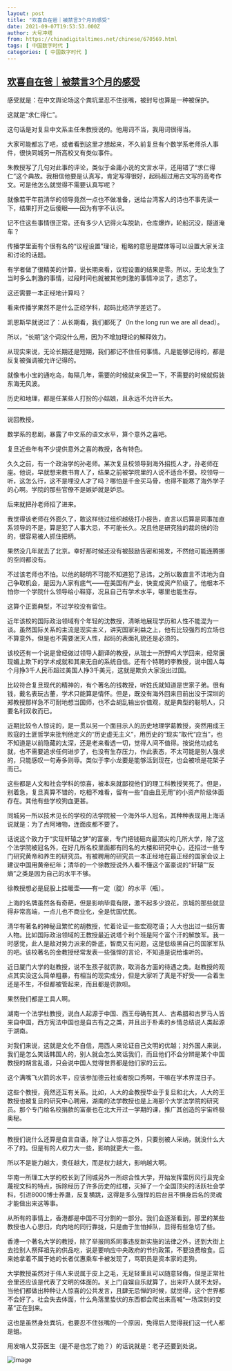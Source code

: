 ```yaml
---
layout: post
title: "欢喜自在爸｜被禁言3个月的感受"
date: 2021-09-07T19:53:53.000Z
author: 大号冲塔
from: https://chinadigitaltimes.net/chinese/670569.html
tags: [ 中国数字时代 ]
categories: [ 中国数字时代 ]
---
```

<!--1631044433000-->
[欢喜自在爸｜被禁言3个月的感受](https://chinadigitaltimes.net/chinese/670569.html)
------

<div>
<p>感受就是：在中文舆论场这个粪坑里忍不住张嘴，被封号也算是一种被保护。</p><p>这就是“求仁得仁”。</p><p>这句话是对复旦中文系主任朱教授说的。他用词不当，我用词很得当。</p><p>大家可能都忘了吧，或者看到这里才想起来，不久前复旦有个数学系老师杀人事件，很快同城另一所高校又有类似事件。</p><p>朱教授写了几句对此事的评论，类似于金庸小说的文言水平，还用错了“求仁得仁”这个典故。我相信他要是认真写，肯定写得很好，起码超过用古文写的高考作文。可是他怎么就觉得不需要认真写呢？</p><p>就像若干年前清华的领导竟然一点也不做准备，送给台湾客人的诗也不事先读一下，结果打开之后傻眼——因为有字不认识。</p><p>记不住这些事情很正常。还有多少人记得火车脱轨，仓库爆炸，轮船沉没，隧道淹车？</p><p>传播学里面有个很有名的“议程设置”理论，粗略的意思是媒体等可以设置大家关注和讨论的话题。</p><p>有学者做了很精美的计算，说长期来看，议程设置的结果是零。所以，无论发生了当时多么刺激的事情，过段时间也就被其他刺激的事情冲淡了，遗忘了。</p><p>这还需要一本正经地计算吗？</p><p>看来传播学果然不是什么正经学科，起码比经济学差远了。</p><p>凯恩斯早就说过了：从长期看，我们都死了（In the long run we are all dead）。</p><p>所以，“长期”这个词没什么用，因为不增加理论的解释效力。</p><p>从现实来说，无论长期还是短期，我们都记不住任何事情。凡是能够记得的，都是反复被强调被允许记得的。</p><p>就像韦小宝的通吃岛，每隔几年，需要的时候就来保卫一下，不需要的时候就假装东海无风波。</p><p>历史和地理，都是任某些人打扮的小姑娘，且永远不允许长大。</p><hr /><p>说回教授。</p><p>数学系的悲剧，暴露了中文系的语文水平，算个意外之喜吧。</p><p>复旦近些年有不少提供意外之喜的教授，各有特色。</p><p>久久之前，有一个政治学的孙老师。某次复旦校领导到海外招揽人才，孙老师在座。他说，早就想来教书育人了，结果之前被学院里的人说不适合不要。校领导一听，这怎么行，这不是埋没人才了吗？哪怕是千金买马骨，也得不能寒了海外学子的心啊。学院的那些官僚不是嫉妒就是妒忌。</p><p>后来就把孙老师招了进来。</p><p>我觉得该老师在外面久了，敢这样绕过组织越级打小报告，直言以后算是同事加直系领导的不是，算是犯了人事大忌，不可能长久。况且他是研究独的裁的统的治的，很容易被人抓住把柄。</p><p>果然没几年就去了北京。幸好那时候还没有被鼓励告密和揭发，不然他可能连腾挪的空间都没有。</p><p>不过该老师也不怕。以他的聪明不可能不知道犯了忌讳，之所以敢直言不讳地为自己争取机会，是因为人家有底气——在美国有产业，快变成资产阶级了。他根本不怕你一个学院什么领导给小鞋穿，况且自己有学术水平，哪里也能生存。</p><p>这算个正面典型，不过学校没有留住。</p><p>近年该校的国际政治领域有个年轻的沈教授，清晰地展现学历和人性不能混为一谈。虽然国际关系的主流是现实主义，讲究国家利益之上，他有比较强烈的立场也不算意外，但是也不需要泯灭人性，起码的表面礼貌还是必须的。</p><p>该校还有一个说是曾经做过领导人翻译的教授，从瑞士一所野鸡大学回来，经常展现媚上欺下的学术成就和其来无自的系统自信。还有个特聘的李教授，说中国人每个月挣3千人民币超过美国人挣3千美元，这就是欺负大家没出过国。</p><p>比较符合复旦现代的精神的，有个著名的钱教授，听姓氏就知道是世家子弟。很有钱，戴名表玩古董，学术只能算是情怀。但是，既没有海外回来目前出没于深圳的郑教授那样急不可耐地想当国师，也不会胡乱输出价值观，就是典型的聪明人，只要名利双收而已。</p><p>近期比较令人惊诧的，是一贯以另一个面目示人的历史地理学葛教授，突然用成王败寇的土匪哲学来批判他定义的“历史虚无主义”，用历史的“现实”取代“应当”，也不知道是以前隐藏的太深，还是老来看透一切，觉得人间不值得。按说他功成名就，也不需要追求任何进步了，也没有生存压力，作此表态，不太可能是别人强求的，只能感叹一句寿多则辱。类似于李小龙要是能够活到现在，也会被喷是花架子而已。</p><p>这些都是人文和社会学科的惊喜，被本来就鄙视他们的理工科教授笑死了。但是，别着急，复旦真算不错的，吃相不难看，留有一些“自由且无用”的小资产阶级体面存在。其他有些学校狗血更甚。</p><p>同城另一所以技术见长的学校的法学院被一个海外华人冠名，其种种表现用上海话说就是：为了点阿堵物，连面皮都不要了。</p><p>话说这个致力于“实现轩辕之梦”的富豪，专门把钱砸向最顶尖的几所大学，除了这个法学院被冠名外，在好几所名校里面都有同名的大楼和研究中心，还招过一些专门研究黄帝和养生的研究员。有被聘用的研究员一本正经地在最正经的国家会议上建议中国用黄帝纪年；清华的一个徐教授说外人看不懂这个富豪说的“轩辕”“反熵”之类是因为自己的水平不够。</p><p>徐教授想必是屁股上挂暖壶——有一定（腚）的水平（瓶）。</p><p>上海的名牌虽然各有奇葩，但是影响毕竟有限，激不起多少浪花，京城的那些就显得非常高端，一点儿也不商业化，全是忧国忧民。</p><p>清华有著名的神秘且繁忙的胡教授，忙着论证一些宏观呓语；人大也出过一些厉害人物。比如国际政治领域的王教授最近说塔个利个班是阿个富个汗的解放军。我一时感觉，此人是敌对势力派来的卧底，智商又有问题，这是低级黑自己的国家军队的吧。该校著名的金教授经常发表一些强悍的言论，不知道是说给谁听的。</p><p>近日厦门大学的赵教授，说不生孩子就罚款，取消各方面的待遇之类。赵教授的观点其实没这么简单粗暴，有相当的现实成分，但是大家听了真是不好受——合着生还是不生，不但都被管起来，而且都是罚款呗。</p><p>果然我们都是工具人啊。</p><p>湖南一个法学杜教授，说白人起源于中国、西王母确有其人、古希腊和古罗马人皆来自中国，西方宪法中国也是自古有之之类，并且出于朴素的乡情总结说人类起源于湖南。</p><p>对我们来说，这就是文化不自信，用西人来论证自己文明的优越；对外国人来说，我们是怎么笑话韩国人的，别人就会怎么笑话我们，而且他们不会分辨是某个中国教授的胡言乱语，只会说中国人觉得世界都是他们家的云云。</p><p>这个满嘴飞火箭的水平，应该参加德云社或者脱口秀啊，干嘛在学术界混日子。</p><p>这些个教授，竟然还互有关系。比如，人大的金教授毕业于复旦和北大，人大的王教授也被复旦的研究中心聘用，湖南的法学教授也是上海那个大学法学院的研究员。那个专门给名校捐款的富豪也在北大开过一学期的课，推广其创造的宇宙终极奥秘。</p><hr /><p>教授们说什么还算是自言自语，除了让人惊喜之外，只要别被人采纳，就没什么大不了的。但是有的人权力大一些，影响就更大一些。</p><p>所以不是能力越大，责任越大，而是权力越大，影响越大啊。</p><p>华南一所理工大学的校长到了同城另外一所综合性大学，开始发挥雷厉风行且完全蔑视文科的特点，拆除经历了许多历史的红楼，灭掉了一个全国顶尖的活跃社会学科，引进8000博士养蛊，反复横跳，这得是多么强悍的后台且不惧身后名的灵魂才能做出来这等事。</p><p>从所有的事情上，香港都是中国不可分割的一部分。我们会逐渐看到，那里的某些教授也人心思归，向内地的同行靠拢，只是由于生怕掉队，显得有些急切了些。</p><p>香港一个著名大学的教授，除了举报同系同事违反新实施的法律之外，还到大街上去捡别人祭拜祖先的供品吃，说是要响应中央政府的节约政策，不要浪费粮食。后来她拿着不属于她的长者优惠乘车卡被发现了，骂职员是资本家的走狗。</p><p>大学教授虽然对于伟人来说属于皮上之毛，无足轻重且可以随意轻侮，但是正常社会里还应该是代表了文明的体面的。关上门自娱自乐就算了，出来吓人就不太好。当他们都做出种种让人惊喜的公共发言，且肆无忌惮的时候，就觉得，这个世界都不会好了。社会失去体面，什么角落里蛰伏的东西都会爬出来高喊“一场深刻的变革”正在到来。</p><p>这也是虽然身处粪坑，也要忍不住张嘴的一个原因，免得后人觉得我们这一代人都是蛆。</p><p>用发哨人艾芬医生（是不是也忘了她？）的话说就是：老子还要到处说。</p><p><img src="https://chinadigitaltimes.net/chinese/files/2021/09/post-670569-6137c351d003c." alt="image" /></p>
</div>
